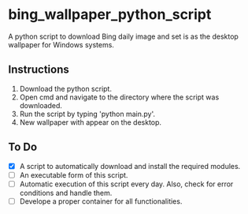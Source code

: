 # bing_wallpaper_python_script
A python script to download Bing daily image and set is as the desktop wallpaper for Windows systems.

## Instructions
1. Download the python script.
2. Open cmd and navigate to the directory where the script was downloaded.
3. Run the script by typing 'python main.py'.
4. New wallpaper with appear on the desktop.

## To Do
- [x] A script to automatically download and install the required modules.
- [ ] An executable form of this script.
- [ ] Automatic execution of this script every day. Also, check for error conditions and handle them.
- [ ] Develope a proper container for all functionalities.

